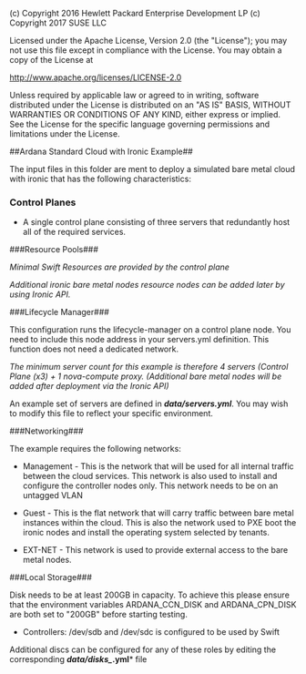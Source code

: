 (c) Copyright 2016 Hewlett Packard Enterprise Development LP
(c) Copyright 2017 SUSE LLC

Licensed under the Apache License, Version 2.0 (the "License"); you may
not use this file except in compliance with the License. You may obtain
a copy of the License at

http://www.apache.org/licenses/LICENSE-2.0

Unless required by applicable law or agreed to in writing, software
distributed under the License is distributed on an "AS IS" BASIS, WITHOUT
WARRANTIES OR CONDITIONS OF ANY KIND, either express or implied. See the
License for the specific language governing permissions and limitations
under the License.


##Ardana Standard Cloud with Ironic Example##

The input files in this folder are ment to deploy a simulated bare metal cloud
with ironic that has the following characteristics:

### Control Planes ###

- A single control plane consisting of three servers that redundantly host all of the
  required services.

###Resource Pools###

*Minimal Swift Resources are provided by the control plane*

*Additional ironic bare metal nodes resource nodes can be added later by using Ironic API.*

###Lifecycle Manager###

This configuration runs the lifecycle-manager on a control plane node. You need to include
this node address in your servers.yml definition.
This function does not need a dedicated network.

*The minimum server count for this example is therefore 4 servers
(Control Plane (x3) + 1 nova-compute proxy.*
*(Additional bare metal nodes will be added after deployment via the Ironic API)*


An example set of servers are defined in ***data/servers.yml***. You may wish to modify
this file to reflect your specific environment.


###Networking###

The example requires the following networks:

- Management - This is the network that will be used for all internal traffic
  between the cloud services. This network is also used to install and configure the
  controller nodes only.
  This network needs to be on an untagged VLAN

- Guest - This is the flat network that will carry traffic between bare metal instances within
  the cloud. This is also the network used to PXE boot the ironic nodes and install the
  operating system selected by tenants.

- EXT-NET - This network is used to provide external access to the bare metal nodes.


###Local Storage###

Disk needs to be at least 200GB in capacity.
To achieve this please ensure that the environment variables ARDANA_CCN_DISK
and ARDANA_CPN_DISK are both set to "200GB" before starting testing.

- Controllers:  /dev/sdb and /dev/sdc is configured to be used by Swift

Additional discs can be configured for any of these roles by editing the corresponding
***data/disks_*.yml*** file
